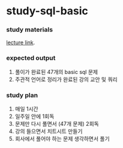 # study-sql-basic
 
### study materials
[lecture link](https://www.inflearn.com/course/%EC%B4%88%EB%B3%B4%EC%9E%90%EB%A5%BC-%EC%9C%84%ED%95%9C-%EB%B9%85%EC%BF%BC%EB%A6%AC-sql-%EC%9E%85%EB%AC%B8/dashboard).

### expected output
1. 풀이가 완료된 47개의 basic sql 문제
2. 주관적 언어로 정리가 완료된 강의 교안 및 쿼리

### study plan
1. 매일 1시간
2. 일주일 안에 1회독
3. 문제만 다시 풀면서 (47개 문제) 2회독
4. 강의 들으면서 치트시트 만들기
5. 회사에서 풀어야 하는 문제 생각하면서 풀기
